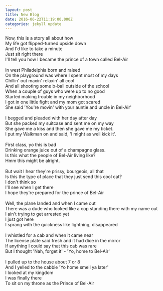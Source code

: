 ```yaml
---
layout: post
title: New Blog
date: 2016-06-22T11:19:00.000Z
categories: jekyll update
---
```



Now, this is a story all about how
<br>My life got flipped-turned upside down
<br>And I'd like to take a minute
<br>Just sit right there
<br>I'll tell you how I became the prince of a town called Bel-Air
<br>
<br>In west Philadelphia born and raised
<br>On the playground was where I spent most of my days
<br>Chillin' out maxin' relaxin' all cool
<br>And all shooting some b-ball outside of the school
<br>When a couple of guys who were up to no good
<br>Started making trouble in my neighborhood
<br>I got in one little fight and my mom got scared
<br>She said 'You're movin' with your auntie and uncle in Bel-Air'
<br>
<br>I begged and pleaded with her day after day
<br>But she packed my suitcase and sent me on my way
<br>She gave me a kiss and then she gave me my ticket.
<br>I put my Walkman on and said, 'I might as well kick it'.
<br>
<br>First class, yo this is bad
<br>Drinking orange juice out of a champagne glass.
<br>Is this what the people of Bel-Air living like?
<br>Hmm this might be alright.
<br>
<br>But wait I hear they're prissy, bourgeois, all that
<br>Is this the type of place that they just send this cool cat?
<br>I don't think so
<br>I'll see when I get there
<br>I hope they're prepared for the prince of Bel-Air
<br>
<br>Well, the plane landed and when I came out
<br>There was a dude who looked like a cop standing there with my name out
<br>I ain't trying to get arrested yet
<br>I just got here
<br>I sprang with the quickness like lightning, disappeared
<br>
<br>I whistled for a cab and when it came near
<br>The license plate said fresh and it had dice in the mirror
<br>If anything I could say that this cab was rare
<br>But I thought 'Nah, forget it' - 'Yo, home to Bel-Air'
<br>
<br>I pulled up to the house about 7 or 8
<br>And I yelled to the cabbie 'Yo home smell ya later'
<br>I looked at my kingdom
<br>I was finally there
<br>To sit on my throne as the Prince of Bel-Air
